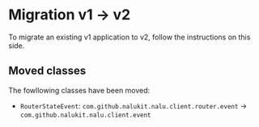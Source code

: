 # Migration v1 -> v2

To migrate an existing v1 application to v2, follow the instructions on this side.

## Moved classes

The fowllowing classes have been moved:

* `RouterStateEvent`: `com.github.nalukit.nalu.client.router.event` -> `com.github.nalukit.nalu.client.event`